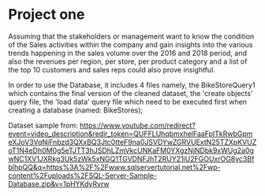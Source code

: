 # Project one
Assuming that the stakeholders or management want to know the condition of the Sales activities within the company and gain insights into the various trends happening in the sales volume over the 2016 and 2018 period, and also the revenues per region, per store, per product category and a list of the top 10 customers and sales reps could also prove insightful.

In order to use the Database, it includes 4 files namely, the BikeStoreQuery1 which contains the final version of the cleaned dataset, the 'create objects' query file, the 'load data' query file which need to be executed first when creating a database (named: BikeStores); 

Dataset sample from: https://www.youtube.com/redirect?event=video_description&redir_token=QUFFLUhqbmxhelFaaFpITkRwbGpmeXJoV3VqNjFnbzd3QXxBQ3Jtc0tteF9na0JSVDYwZGRVUExtN25TZXpKVUZoT1N4eDh0M0g5eTJTT3hJSDhLZmVkcUNKaFM0YXgzNjNDbk9xWUg2a0gwNC1XV1JXRkg3Uk5zWk5xNGQ1TGVDNFJhT2RUY21iU2FGOUxrOG8yc3BfblhpQQ&q=https%3A%2F%2Fwww.sqlservertutorial.net%2Fwp-content%2Fuploads%2FSQL-Server-Sample-Database.zip&v=1pHYKdyRvrw
